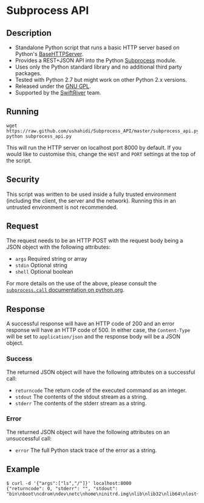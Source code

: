 # Subprocess API

## Description

* Standalone Python script that runs a basic HTTP server based on Python's [BaseHTTPServer](http://docs.python.org/library/basehttpserver.html).
* Provides a REST+JSON API into the Python [Subprocess](http://docs.python.org/library/subprocess.html) module.
* Uses only the Python standard library and no additional third party packages.
* Tested with Python 2.7 but might work on other Python 2.x versions.
* Released under the [GNU GPL](http://www.gnu.org/copyleft/gpl.html).
* Supported by the [SwiftRiver](http://groups.google.com/group/swiftriver) team.

## Running

    wget https://raw.github.com/ushahidi/Subprocess_API/master/subprocess_api.py
    python subprocess_api.py

This will run the HTTP server on localhost port 8000 by default. If you would like to customise this, change the `HOST` and `PORT` settings at the top of the script.

## Security

This script was written to be used inside a fully trusted environment (including the client, the server and the network). Running this in an untrusted environment is not recommended.

## Request

The request needs to be an HTTP POST with the request body being a JSON object with the following attributes:

* `args` Required string or array
* `stdin` Optional string
* `shell` Optional boolean

For more details on the use of the above, please consult the [`subprocess.call` documentation on python.org](http://docs.python.org/library/subprocess.html#subprocess.call).

## Response

A successful response will have an HTTP code of 200 and an error response will have an HTTP code of 500. In either case, the `Content-Type` will be set to `application/json` and the response body will be a JSON object.

### Success

The returned JSON object will have the following attributes on a successful call:

* `returncode` The return code of the executed command as an integer.
* `stdout` The contents of the stdout stream as a string.
* `stderr` The contents of the stderr stream as a string.

### Error

The returned JSON object will have the following attributes on an unsuccessful call:

* `error` The full Python stack trace of the error as a string.

## Example

    $ curl -d '{"args":["ls","/"]}' localhost:8000
    {"returncode": 0, "stderr": "", "stdout": "bin\nboot\ncdrom\ndev\netc\nhome\ninitrd.img\nlib\nlib32\nlib64\nlost+found\nmedia\nmnt\nopt\nproc\nroot\nrun\nsbin\nselinux\nsrv\nsys\ntmp\nusr\nvar\nvmlinuz\n"}
